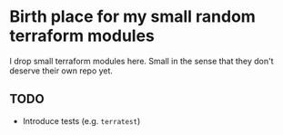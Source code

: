 # Birth place for my small random terraform modules

I drop small terraform modules here. Small in the sense that they don't deserve their own repo yet.

## TODO
- Introduce tests (e.g. `terratest`)
